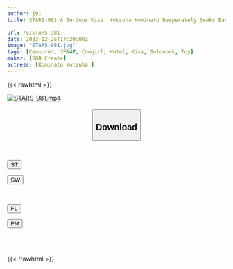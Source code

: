 ```yaml
---
author: j91
title: STARS-981 A Serious Kiss. Yotsuha Kominato Desperately Seeks Each Other Until Their Mucous Membranes Intertwine And Their Sexual Desire Is Exhausted

url: /v/STARS-981
date: 2023-12-25T17:20:00Z
image: "STARS-981.jpg"
tags: [Censored, 3P&4P, Cowgirl, Hotel, Kiss, Solowork, Toy]
maker: [SOD Create]
actress: [Kominato Yotsuha ]
---
```



{{< rawhtml >}}

<div class="video" data-videoid="WwBAP2MGz1Cbala">
    <a href="javascript:;">
        <img src="/v/STARS-981/STARS-981.jpg" width="WIDTH" height="HEIGHT" alt="STARS-981.mp4" loading="lazy">
    </a>
</div>

<script type="text/javascript" src="https://j91.asia/asset/on-demand-st.js"></script>

<br>
  <link rel="stylesheet" href="https://j91.asia/asset/bs5.css">
  
  <center>
  <button class="btn btn-primary" type="button" data-bs-toggle="collapse" data-bs-target=".multi-collapse" aria-expanded="false" aria-controls="multiCollapseExample1 multiCollapseExample2"><h2>Download</h2></button></center>
</p>
<div class="row">
  <div class="col">
    <div class="collapse multi-collapse" id="multiCollapseExample1">
      <div class="card card-body">
	      	      <br>
<div class="buttons">  
<p><a href="https://streamtape.to/v/WwBAP2MGz1Cbala" target="_blank"><button class="btn-hover color-3"><i class="fa fa-download"></i> ST</button></a></p>
<p><a href="https://flaswish.com/b658rf4e32oi" target="_blank"><button class="btn-hover color-2"><i class="fa fa-download"></i> SW</button></a></p></div>
    </div>
  </div>
</div>
  <div class="col">
    <div class="collapse multi-collapse" id="multiCollapseExample2">
      <div class="card card-body">
	      <br>
<div class="buttons">
<p><a href="https://filelions.site/f/ntcubts0kpzk" target="_blank"><button class="btn-hover color-9"><i class="fa fa-download"></i> FL</button></a></p>
<p><a href="https://filemoon.sx/d/y3bdw2wgrst1" target="_blank"><button class="btn-hover color-8"><i class="fa fa-download"></i> FM</button></a></p></div>
<br><br>
      </div>
    </div>
  </div>
</div>

{{< /rawhtml >}}
